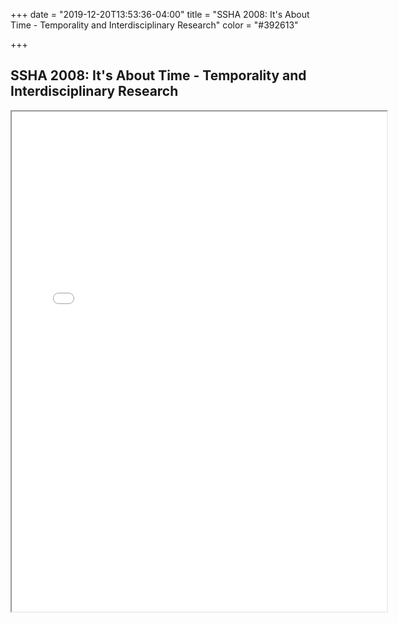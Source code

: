 +++
date = "2019-12-20T13:53:36-04:00"
title = "SSHA 2008: It's About Time - Temporality and Interdisciplinary Research"
color = "#392613"

+++

## SSHA 2008: It's About Time - Temporality and Interdisciplinary Research

<iframe src="/files/SSHA Program 2008.pdf" width="600px" height="800px">
